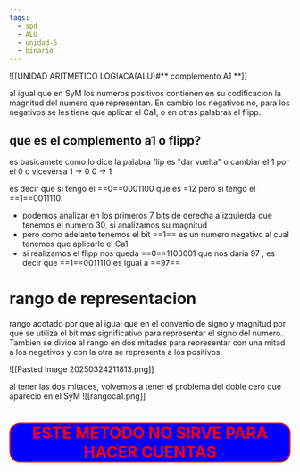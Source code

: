 ```yaml
---
tags:
  - spd
  - ALU
  - unidad-5
  - binario
---
```

![[UNIDAD ARITMETICO LOGIACA(ALU)#** complemento A1 **]]

al igual que en SyM los numeros positivos contienen en su codificacion la magnitud del numero que representan. En cambio los negativos no, para los negativos se les tiene que aplicar el Ca1, o en otras palabras el flipp.

## que es el complemento a1 o flipp?

es basicamete como lo dice la palabra flip es "dar vuelta" o cambiar el 1 por el 0 o viceversa
1 -> 0
0 -> 1

es decir que si tengo el ==0==0001100 que es =12
pero si tengo el ==1==0011110:
- podemos analizar en los primeros 7 bits de derecha a izquierda que tenemos el numero 30, si analizamos su magnitud
- pero como adelante tenemos el bit ==1== es un numero negativo al cual tenemos que aplicarle el Ca1
- si realizamos el flipp nos queda ==0==1100001 que nos daria 97 , es decir que ==1==0011110 es igual a ==97==

# rango de representacion

rango acotado por que al igual que en el convenio de signo y magnitud por que se utiliza el bit mas significativo para representar el signo del numero. Tambien se divide al rango en dos mitades para representar con una mitad a los negativos y con la otra se representa a los positivos.

![[Pasted image 20250324211813.png]]

al tener las dos mitades, volvemos a tener el problema del doble cero que aparecio en el SyM 
![[rangoca1.png]]

 <h1 style="color: red; background-color: blue; text-align: center; border: 2px solid 
; border-color: red; border-radius: 20px"><strong>ESTE METODO NO SIRVE PARA HACER CUENTAS</strong></h1>

 